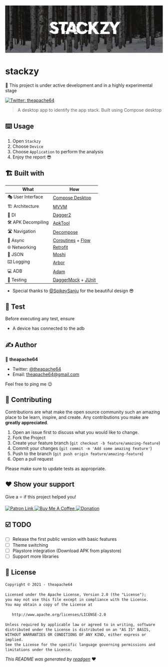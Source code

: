 ![](cover.jpeg)

# stackzy

👷 This project is under active development and in a highly experimental stage

[comment]: <> (![latestVersion]&#40;https://img.shields.io/github/v/release/theapache64/stackzy&#41;)
<a href="https://twitter.com/theapache64" target="_blank">
<img alt="Twitter: theapache64" src="https://img.shields.io/twitter/follow/theapache64.svg?style=social" />
</a>

> A desktop app to identify the app stack. Built using Compose desktop

[comment]: <> (### ✨ Demo)

[comment]: <> (![]&#40;demo.gif&#41;)

## ⌨️ Usage

1. Open `Stackzy`
1. Choose `Device`
1. Choose `Application` to perform the analysis
1. Enjoy the report 😎

## 🏗️️ Built with

| What           	| How                    	|
|----------------	|------------------------------	|
| 🎭 User Interface 	| [Compose Desktop](https://github.com/jetbrains/compose-jb)             	|
| 🏗 Architecture   	| [MVVM](https://en.wikipedia.org/wiki/Model%E2%80%93view%E2%80%93viewmodel)                         	|
| 💉 DI             	| [Dagger2](https://github.com/google/dagger)                      	|
| 🛠️ APK Decompiling             	| [ApkTool](https://github.com/iBotPeaches/Apktool)                      	|
| 🛣️ Navigation     	| [Decompose](https://github.com/arkivanov/Decompose)                    	|
| 🌊 Async          	| [Coroutines](https://kotlinlang.org/docs/coroutines-overview.html) + [Flow](https://kotlin.github.io/kotlinx.coroutines/kotlinx-coroutines-core/kotlinx.coroutines.flow/-flow/)            	|
| 🌐 Networking     	| [Retrofit](https://github.com/square/retrofit)                     	|
| 📄 JSON           	| [Moshi](https://github.com/square/moshi)                        	|
| ⌨️ Logging        	| [Arbor](https://github.com/ToxicBakery/Arbor)                         	|
| 💻 ADB        	| [Adam](https://malinskiy.github.io/adam/)                         	|
| 🧪 Testing        	| [DaggerMock](https://github.com/fabioCollini/DaggerMock) + [JUnit](https://github.com/junit-team/junit5) 	|

- Special thanks to [@SpikeySanju](https://github.com/Spikeysanju) for the beautiful design 😎

## 🥼 Test

Before executing any test, ensure

- A device has connected to the adb

## ✍️ Author

👤 **theapache64**

* Twitter: <a href="https://twitter.com/theapache64" target="_blank">@theapache64</a>
* Email: theapache64@gmail.com

Feel free to ping me 😉

## 🤝 Contributing

Contributions are what make the open source community such an amazing place to be learn, inspire, and create. Any
contributions you make are **greatly appreciated**.

1. Open an issue first to discuss what you would like to change.
1. Fork the Project
1. Create your feature branch (`git checkout -b feature/amazing-feature`)
1. Commit your changes (`git commit -m 'Add some amazing feature'`)
1. Push to the branch (`git push origin feature/amazing-feature`)
1. Open a pull request

Please make sure to update tests as appropriate.

## ❤ Show your support

Give a ⭐️ if this project helped you!

<a href="https://www.patreon.com/theapache64">
  <img alt="Patron Link" src="https://c5.patreon.com/external/logo/become_a_patron_button@2x.png" width="160"/>
</a>

<a href="https://www.buymeacoffee.com/theapache64" target="_blank">
    <img src="https://cdn.buymeacoffee.com/buttons/v2/default-yellow.png" alt="Buy Me A Coffee" width="160">
</a>

<a href="https://www.paypal.me/theapache64" target="_blank">
    <img src="https://www.paypalobjects.com/en_US/i/btn/btn_donateCC_LG.gif" alt="Donation" width="160">
</a>

## ☑️ TODO

- [ ] Release the first public version with basic features
- [ ] Theme switching
- [ ] Playstore integration (Download APK from playstore)
- [ ] Support more libraries

## 📝 License

```
Copyright © 2021 - theapache64

Licensed under the Apache License, Version 2.0 (the "License");
you may not use this file except in compliance with the License.
You may obtain a copy of the License at

   http://www.apache.org/licenses/LICENSE-2.0

Unless required by applicable law or agreed to in writing, software
distributed under the License is distributed on an "AS IS" BASIS,
WITHOUT WARRANTIES OR CONDITIONS OF ANY KIND, either express or implied.
See the License for the specific language governing permissions and
limitations under the License.
```

_This README was generated by [readgen](https://github.com/theapache64/readgen)_ ❤